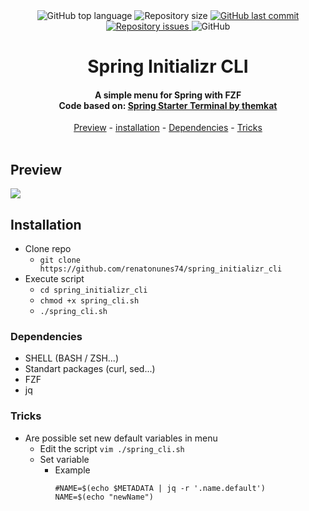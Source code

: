 <div align="center">
<img alt="GitHub top language" src="https://img.shields.io/github/languages/top/renatonunes74/spring_initializr_cli.svg?style=for-the-badge">
<img alt="Repository size" src="https://img.shields.io/github/repo-size/renatonunes74/spring_initializr_cli.svg?style=for-the-badge">
<a href="https://github.com/renatonunes74/spring_initializr_cli/commits/master">
<img alt="GitHub last commit" src="https://img.shields.io/github/last-commit/renatonunes74/spring_initializr_cli.svg?style=for-the-badge">
<a href="https://github.com/renatonunes74/spring_initializr_cli/issues">
<img alt="Repository issues" src="https://img.shields.io/github/issues/rockofox/firefox-minima.svg?style=for-the-badge">
</a>
<img alt="GitHub" src="https://img.shields.io/github/license/renatonunes74/spring_initializr_cli?style=for-the-badge">
<h1>Spring Initializr CLI</h1>
<h4>A simple menu for Spring with FZF<br>Code based on: <a href="https://github.com/themkat/spring-starter-terminal">Spring Starter Terminal by themkat</a></h4>
<a href="https://spring_initializr_cli/pages/sobre/">Preview</a> -
<a href="https://spring_initializr_cli/pages/sobre/">installation</a> -
<a href="https://spring_initializr_cli/pages/sobre/">Dependencies</a> -
<a href="https://spring_initializr_cli/pages/sobre/">Tricks</a>
<br>
<br>
<div align="left">

## Preview
![](https://github.com/renatonunes74/spring_initializr_cli/blob/master/output.gif)

## Installation
- Clone repo
	- `git clone https://github.com/renatonunes74/spring_initializr_cli`
- Execute script
	- `cd spring_initializr_cli`
	- `chmod +x spring_cli.sh`
	- `./spring_cli.sh`
### Dependencies
- SHELL (BASH / ZSH...)
- Standart packages (curl, sed...)
- FZF
- jq
### Tricks
- Are possible set new default variables in menu 
	- Edit the script `vim ./spring_cli.sh`
	- Set variable
		- Example
			```
			#NAME=$(echo $METADATA | jq -r '.name.default')
			NAME=$(echo "newName")
			```
